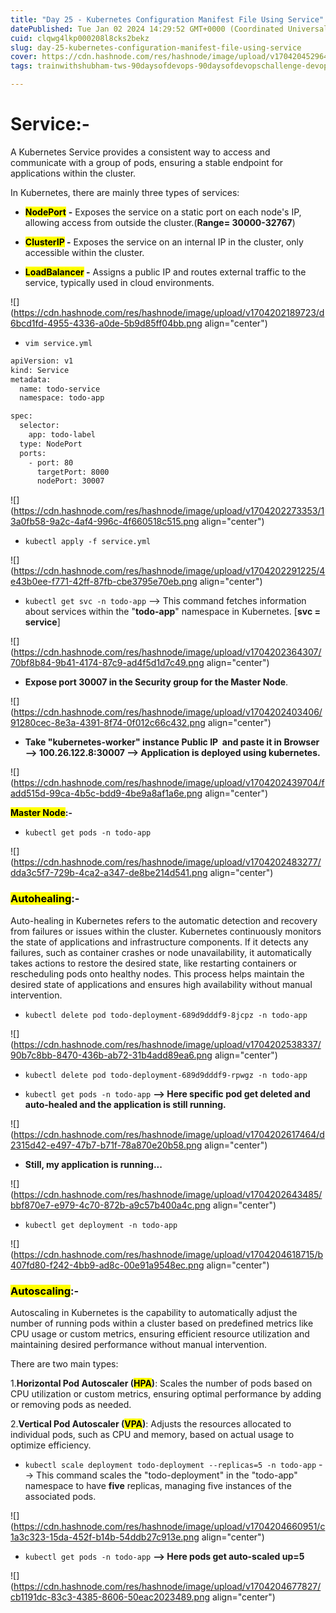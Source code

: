 ```yaml
---
title: "Day 25 - Kubernetes Configuration Manifest File Using Service"
datePublished: Tue Jan 02 2024 14:29:52 GMT+0000 (Coordinated Universal Time)
cuid: clqwg4lkp000208l8cks2bekz
slug: day-25-kubernetes-configuration-manifest-file-using-service
cover: https://cdn.hashnode.com/res/hashnode/image/upload/v1704204529640/329595fb-fe79-4197-8249-97bc12923942.png
tags: trainwithshubham-tws-90daysofdevops-90daysofdevopschallenge-devops-devopscommunity-shubhamlondhe-automation-kubernetes-autoscaling-autohealing-microservices-kubernetescluster-kubelet-kubectl-orchestration-minikube-kubeadm-pod-kubernetesdeployment-kubernetespods-kubernetesservice-namespace-labels-selectors-nodeport-clusterip-loadbalancer-autoscaling-autohealing

---
```


# **Service:-**

A Kubernetes Service provides a consistent way to access and communicate with a group of pods, ensuring a stable endpoint for applications within the cluster.

In Kubernetes, there are mainly three types of services:

* **<mark>NodePort</mark>** **\-** Exposes the service on a static port on each node's IP, allowing access from outside the cluster.(**Range= 30000-32767**)
    
* **<mark>ClusterIP</mark> -** Exposes the service on an internal IP in the cluster, only accessible within the cluster.
    
* **<mark>LoadBalancer</mark> -** Assigns a public IP and routes external traffic to the service, typically used in cloud environments.
    

![](https://cdn.hashnode.com/res/hashnode/image/upload/v1704202189723/d6bcd1fd-4955-4336-a0de-5b9d85ff04bb.png align="center")

* `vim service.yml`
    

```bash
apiVersion: v1
kind: Service
metadata:
  name: todo-service
  namespace: todo-app

spec:
  selector:
    app: todo-label
  type: NodePort
  ports:
    - port: 80    
      targetPort: 8000  
      nodePort: 30007
```

![](https://cdn.hashnode.com/res/hashnode/image/upload/v1704202273353/13a0fb58-9a2c-4af4-996c-4f660518c515.png align="center")

* `kubectl apply -f service.yml`
    

![](https://cdn.hashnode.com/res/hashnode/image/upload/v1704202291225/4e43b0ee-f771-42ff-87fb-cbe3795e70eb.png align="center")

* `kubectl get svc -n todo-app` --&gt; This command fetches information about services within the "**todo-app**" namespace in Kubernetes. \[**svc = service**\]
    

![](https://cdn.hashnode.com/res/hashnode/image/upload/v1704202364307/70bf8b84-9b41-4174-87c9-ad4f5d1d7c49.png align="center")

* **Expose port 30007 in the Security group for the Master Node**.
    

![](https://cdn.hashnode.com/res/hashnode/image/upload/v1704202403406/91280cec-8e3a-4391-8f74-0f012c66c432.png align="center")

* **Take "kubernetes-worker" instance Public IP  and paste it in Browser --&gt; 100.26.122.8:30007 --&gt; Application is deployed using kubernetes.**
    

![](https://cdn.hashnode.com/res/hashnode/image/upload/v1704202439704/fadd515d-99ca-4b5c-bdd9-4be9a8af1a6e.png align="center")

**<mark>Master Node</mark>:-**

* `kubectl get pods -n todo-app`
    

![](https://cdn.hashnode.com/res/hashnode/image/upload/v1704202483277/dda3c5f7-729b-4ca2-a347-de8be214d541.png align="center")

### **<mark>Autohealing</mark>:-**

Auto-healing in Kubernetes refers to the automatic detection and recovery from failures or issues within the cluster. Kubernetes continuously monitors the state of applications and infrastructure components. If it detects any failures, such as container crashes or node unavailability, it automatically takes actions to restore the desired state, like restarting containers or rescheduling pods onto healthy nodes. This process helps maintain the desired state of applications and ensures high availability without manual intervention.

* `kubectl delete pod todo-deployment-689d9dddf9-8jcpz -n todo-app`
    

![](https://cdn.hashnode.com/res/hashnode/image/upload/v1704202538337/90b7c8bb-8470-436b-ab72-31b4add89ea6.png align="center")

* `kubectl delete pod todo-deployment-689d9dddf9-rpwgz -n todo-app`
    
* `kubectl get pods -n todo-app` **\--&gt; Here specific pod get deleted and auto-healed and the application is still running.**
    

![](https://cdn.hashnode.com/res/hashnode/image/upload/v1704202617464/d2315d42-e497-47b7-b71f-78a870e20b58.png align="center")

* **Still, my application is running...**
    

![](https://cdn.hashnode.com/res/hashnode/image/upload/v1704202643485/bbf870e7-e979-4c70-872b-a9c57b400a4c.png align="center")

* `kubectl get deployment -n todo-app`
    

![](https://cdn.hashnode.com/res/hashnode/image/upload/v1704204618715/b407fd80-f242-4bb9-ad8c-00e91a9548ec.png align="center")

### **<mark>Autoscaling</mark>:-**

Autoscaling in Kubernetes is the capability to automatically adjust the number of running pods within a cluster based on predefined metrics like CPU usage or custom metrics, ensuring efficient resource utilization and maintaining desired performance without manual intervention.

There are two main types:

1.**Horizontal Pod Autoscaler (<mark>HPA</mark>)**: Scales the number of pods based on CPU utilization or custom metrics, ensuring optimal performance by adding or removing pods as needed.

2.**Vertical Pod Autoscaler (<mark>VPA</mark>)**: Adjusts the resources allocated to individual pods, such as CPU and memory, based on actual usage to optimize efficiency.

* `kubectl scale deployment todo-deployment --replicas=5 -n todo-app` --&gt; This command scales the "todo-deployment" in the "todo-app" namespace to have **five** replicas, managing five instances of the associated pods.
    

![](https://cdn.hashnode.com/res/hashnode/image/upload/v1704204660951/c1a3c323-15da-452f-b14b-54ddb27c913e.png align="center")

* `kubectl get pods -n todo-app` **\--&gt; Here pods get auto-scaled up=5**
    

![](https://cdn.hashnode.com/res/hashnode/image/upload/v1704204677827/cb1191dc-83c3-4385-8606-50eac2023489.png align="center")
